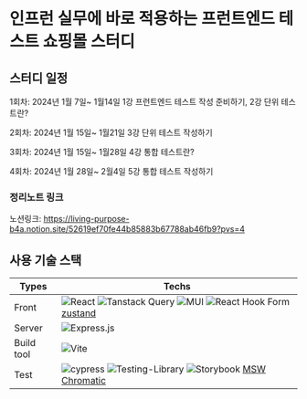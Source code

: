 # 인프런 실무에 바로 적용하는 프런트엔드 테스트 쇼핑몰 스터디

## 스터디 일정

1회차: 2024년 1월 7일~ 1월14일
1강 프런트엔드 테스트 작성 준비하기, 2강 단위 테스트란?

2회차: 2024년 1월 15일~ 1월21일
3강 단위 테스트 작성하기

3회차: 2024년 1월 15일~ 1월28일
4강 통합 테스트란?

4회차: 2024년 1월 28일~ 2월4일
5강 통합 테스트 작성하기

### 정리노트 링크

노션링크: https://living-purpose-b4a.notion.site/52619ef70fe44b85883b67788ab46fb9?pvs=4

## 사용 기술 스택

| Types      | Techs                                                                                                                                                                                                                                                                                                                                                                                                                                                                                                |
| ---------- | ---------------------------------------------------------------------------------------------------------------------------------------------------------------------------------------------------------------------------------------------------------------------------------------------------------------------------------------------------------------------------------------------------------------------------------------------------------------------------------------------------- |
| Front      | ![React](https://img.shields.io/badge/react-%2320232a.svg?style=flat&logo=react&logoColor=%2361DAFB) ![Tanstack Query](https://img.shields.io/badge/-tanstack%20Query-FF4154?style=flat&logo=react%20query&logoColor=white) ![MUI](https://img.shields.io/badge/MUI-%230081CB.svg?style=flat&logo=mui&logoColor=white) ![React Hook Form](https://img.shields.io/badge/React%20Hook%20Form-%23EC5990.svg?style=flat&logo=reacthookform&logoColor=white) [zustand](https://github.com/pmndrs/zustand) |
| Server     | ![Express.js](https://img.shields.io/badge/express.js-%23404d59.svg?style=flat&logo=express&logoColor=%2361DAFB)                                                                                                                                                                                                                                                                                                                                                                                     |
| Build tool | ![Vite](https://img.shields.io/badge/vite-%23646CFF.svg?style=flat&logo=vite&logoColor=white)                                                                                                                                                                                                                                                                                                                                                                                                        |
| Test       | ![cypress](https://img.shields.io/badge/-cypress-%23E5E5E5?style=flat&logo=cypress&logoColor=058a5e) ![Testing-Library](https://img.shields.io/badge/-Testing%20Library-%23E33332?style=flat&logo=testing-library&logoColor=white) ![Storybook](https://img.shields.io/badge/-Storybook-FF4785?style=flat&logo=storybook&logoColor=white) [MSW](https://mswjs.io/) [Chromatic](https://www.chromatic.com/)                                                                                           |
